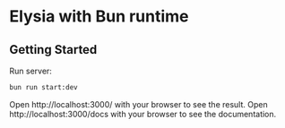 # Elysia with Bun runtime

## Getting Started

Run server:

```bash
bun run start:dev
```

Open http://localhost:3000/ with your browser to see the result.
Open http://localhost:3000/docs with your browser to see the documentation.
